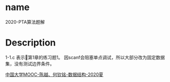 # name
2020-PTA算法题解

# Description
1-1.c 表示第1章的练习题1。
因scanf会阻塞单点调试，所以大部分改为固定数据集，没有测试边界条件。

[中国大学MOOC-陈越、何钦铭-数据结构-2020夏](http://www.icourse163.org/course/ZJU-93001)
